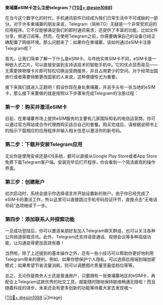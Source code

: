 **柬埔寨eSIM卡怎么注册telegram？[[TG💪+ @esim1088](https://t.me/s/esim1088)]**

在当今这个数字化的时代，手机通讯软件已经成为我们日常生活中不可或缺的一部分。对于许多柬埔寨的朋友来说，Telegram（简称TG）无疑是一个非常受欢迎的应用程序。它不仅能够满足我们的即时通讯需求，还提供了丰富的功能，比如文件分享、频道订阅等。然而，在使用Telegram之前，你需要确保自己的设备已经正确配置了网络环境。那么问题来了：如果你在柬埔寨，该如何通过eSIM卡注册Telegram呢？

首先，让我们简单了解一下什么是eSIM卡。与传统实体SIM卡不同，eSIM卡是一种嵌入式芯片，可以直接安装到支持该技术的智能手机中。它的优点显而易见——无需更换物理卡片即可轻松切换运营商服务，并且占用更少的空间。对于经常出国旅行或者需要频繁更改国家的人来说，这种便捷性尤为重要。

接下来我们就进入正题吧！假设你现在身处柬埔寨，并且手头有一张当地的eSIM卡，那么接下来要做的就是按照以下步骤来完成Telegram的注册过程：

### 第一步：购买并激活eSIM卡

目前，在柬埔寨市场上提供eSIM服务的主要有几家国际知名的电信运营商。你可以通过官方网站或合作代理商购买适合自己的套餐。购买完成后，请根据说明书上的指示下载相应的应用程序并输入相关信息以激活你的新号码。

### 第二步：下载并安装Telegram应用

无论你是使用安卓还是iOS系统，都可以直接从Google Play Store或者App Store免费下载Telegram客户端。安装完毕后打开程序，你会看到一个简洁直观的操作界面。

### 第三步：创建账户

初次启动时，系统会提示你选择语言并开始设置新的账户。由于你已经完成了eSIM卡的激活工作，所以这里可以直接跳过手机号码验证环节，直接点击“无电话号码”选项继续下一步。

### 第四步：添加联系人并探索功能

一旦成功登陆后，你可以邀请亲朋好友加入Telegram聊天群组，也可以关注各种公共频道获取资讯。此外，Telegram还支持语音通话、视频会议等多种高级功能，让沟通变得更加高效有趣！

当然啦，除了上述提到的基本操作之外，还有一些小技巧可以帮助你更好地利用Telegram带来的便利。例如，如果你想保护个人隐私，可以选择启用端到端加密模式；如果希望节省流量消耗，则可以调整图片质量至最低档位等等。

总之，无论你是商务人士还是普通用户，只要拥有一张柬埔寨地区的eSIM卡，再配合上Telegram这款优秀的社交工具，就能随时随地保持联络畅通无阻啦！而且随着科技的进步，未来还会有更多创新的功能等待着大家去发现哦～

[[TG💪+ @esim1088](https://t.me/s/esim1088) ![Image](https://i.postimg.cc/4NQfJmqS/Snipaste-2025-05-13-00-14-12.png)]